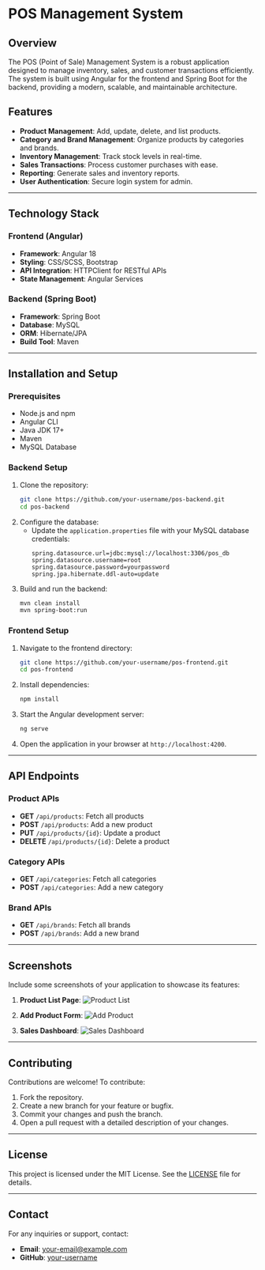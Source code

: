 # POS Management System

## Overview
The POS (Point of Sale) Management System is a robust application designed to manage inventory, sales, and customer transactions efficiently. The system is built using Angular for the frontend and Spring Boot for the backend, providing a modern, scalable, and maintainable architecture.

## Features
- **Product Management**: Add, update, delete, and list products.
- **Category and Brand Management**: Organize products by categories and brands.
- **Inventory Management**: Track stock levels in real-time.
- **Sales Transactions**: Process customer purchases with ease.
- **Reporting**: Generate sales and inventory reports.
- **User Authentication**: Secure login system for admin.

---

## Technology Stack

### Frontend (Angular)
- **Framework**: Angular 18
- **Styling**: CSS/SCSS, Bootstrap
- **API Integration**: HTTPClient for RESTful APIs
- **State Management**: Angular Services

### Backend (Spring Boot)
- **Framework**: Spring Boot
- **Database**: MySQL
- **ORM**: Hibernate/JPA
- **Build Tool**: Maven

---

## Installation and Setup

### Prerequisites
- Node.js and npm
- Angular CLI
- Java JDK 17+
- Maven
- MySQL Database

### Backend Setup
1. Clone the repository:
   ```bash
   git clone https://github.com/your-username/pos-backend.git
   cd pos-backend
   ```
2. Configure the database:
   - Update the `application.properties` file with your MySQL database credentials:
     ```properties
     spring.datasource.url=jdbc:mysql://localhost:3306/pos_db
     spring.datasource.username=root
     spring.datasource.password=yourpassword
     spring.jpa.hibernate.ddl-auto=update
     ```
3. Build and run the backend:
   ```bash
   mvn clean install
   mvn spring-boot:run
   ```

### Frontend Setup
1. Navigate to the frontend directory:
   ```bash
   git clone https://github.com/your-username/pos-frontend.git
   cd pos-frontend
   ```
2. Install dependencies:
   ```bash
   npm install
   ```
3. Start the Angular development server:
   ```bash
   ng serve
   ```
4. Open the application in your browser at `http://localhost:4200`.

---

## API Endpoints

### Product APIs
- **GET** `/api/products`: Fetch all products
- **POST** `/api/products`: Add a new product
- **PUT** `/api/products/{id}`: Update a product
- **DELETE** `/api/products/{id}`: Delete a product

### Category APIs
- **GET** `/api/categories`: Fetch all categories
- **POST** `/api/categories`: Add a new category

### Brand APIs
- **GET** `/api/brands`: Fetch all brands
- **POST** `/api/brands`: Add a new brand

---

## Screenshots
Include some screenshots of your application to showcase its features:

1. **Product List Page**:
   ![Product List](screenshots/product-list.png)

2. **Add Product Form**:
   ![Add Product](screenshots/add-product.png)

3. **Sales Dashboard**:
   ![Sales Dashboard](screenshots/sales-dashboard.png)

---

## Contributing
Contributions are welcome! To contribute:
1. Fork the repository.
2. Create a new branch for your feature or bugfix.
3. Commit your changes and push the branch.
4. Open a pull request with a detailed description of your changes.

---

## License
This project is licensed under the MIT License. See the [LICENSE](LICENSE) file for details.

---

## Contact
For any inquiries or support, contact:
- **Email**: your-email@example.com
- **GitHub**: [your-username](https://github.com/your-username)

